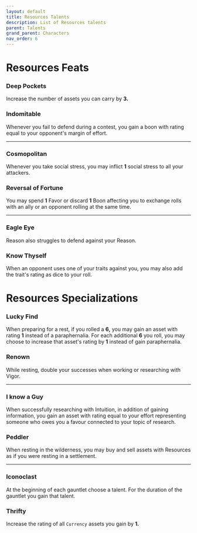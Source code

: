 ```yaml
---
layout: default
title: Resources Talents
description: List of Resources talents
parent: Talents
grand_parent: Characters
nav_order: 6
---
```


# Resources Feats

### Deep Pockets

Increase the number of assets you can carry by **3.**

### Indomitable

Whenever you fail to defend during a contest, you gain a boon with rating equal to your opponent's margin of effort.

---

### Cosmopolitan

Whenever you take social stress, you may inflict **1** social stress to all your attackers.

### Reversal of Fortune

You may spend **1** Favor or discard **1** Boon affecting you to exchange rolls with an ally or an opponent rolling at the same time.

---

### Eagle Eye

Reason also struggles to defend against your Reason.

### Know Thyself

When an opponent uses one of your traits against you, you may also add the trait's rating as dice to your roll.



# Resources Specializations

### Lucky Find

When preparing for a rest, if you rolled a **6,** you may gain an asset with rating **1** instead of a paraphernalia. For each additional **6** you roll, you may choose to increase that asset's rating by **1** instead of gain paraphernalia.

### Renown

While resting, double your successes when working or researching with Vigor.

---

### I know a Guy

When successfully researching with Intuition, in addition of gaining information, you gain an asset with rating equal to your effort representing someone who owes you a favour connected to your topic of research.

### Peddler

When resting in the wilderness, you may buy and sell assets with Resources as if you were resting in a settlement.

---

### Iconoclast

At the beginning of each gauntlet choose a talent. For the duration of the gauntlet you gain that talent.

### Thrifty

Increase the rating of all `Currency` assets you gain by **1.**

